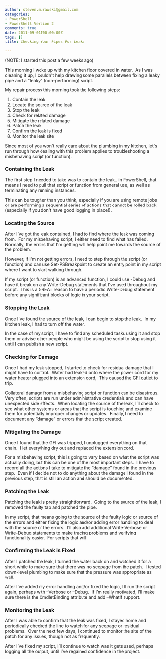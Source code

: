 ```yaml
---
author: steven.murawski@gmail.com
categories:
- PowerShell
- PowerShell Version 2
comments: true
date: 2011-09-01T00:00:00Z
tags: []
title: Checking Your Pipes For Leaks

---
```


(NOTE: I started this post a few weeks ago)



This morning I woke up with my kitchen floor covered in water.&#160; As I was cleaning it up, I couldn't help drawing some parallels between fixing a leaky pipe and a &quot;leaky&quot; (non-performing) script.



My repair process this morning took the following steps:



1.  Contain the leak 
2.  Locate the source of the leak 
3.  Stop the leak 
4.  Check for related damage 
5.  Mitigate the related damage 
6.  Patch the leak&#160; 
7.  Confirm the leak is fixed 
8.  Monitor the leak site 


Since most of you won't really care about the plumbing in my kitchen, let's run through how dealing with this problem applies to troubleshooting a misbehaving script (or function).



### Containing the Leak




The first step I needed to take was to contain the leak.. in PowerShell, that means I need to pull that script or function from general use, as well as terminating any running instances.



This can be tougher than you think, especially if you are using remote jobs or are performing a sequential series of actions that cannot be rolled back (especially if you don't have good logging in place!).



### Locating the Source




After I’ve got the leak contained, I had to find where the leak was coming from.&#160; For my misbehaving script, I either need to find what has failed.&#160; Normally, the errors that I'm getting will help point me towards the source of the problem.&#160; 



However, if I'm not getting errors, I need to step through the script (or function) and can use Set-PSBreakpoint to create an entry point in my script where I want to start walking through.&#160; 



If my script (or function) is an advanced function, I could use -Debug and have it break on any Write-Debug statements that I've used throughout my script.&#160; This is a GREAT reason to have a periodic Write-Debug statement before any significant blocks of logic in your script.



### Stopping the Leak




Once I've found the source of the leak, I can begin to stop the leak.&#160; In my kitchen leak, I had to turn off the water. 



In the case of my script, I have to find any scheduled tasks using it and stop them or advise other people who might be using the script to stop using it until I can publish a new script.



### Checking for Damage




Once I had my leak stopped, I started to check for residual damage that I might have to control.&#160; Water had leaked onto where the power cord for my water heater plugged into an extension cord,&#160; This caused the <a href="http://en.wikipedia.org/wiki/Ground_fault_circuit_interrupter" target="_blank">GFI outlet</a> to trip. 



Collateral damage from a misbehaving script or function can be disastrous.&#160; Very often, scripts are run under administrative credentials and can have unexpected side effects.&#160; When locating the source of the leak, I’ll check to see what other systems or areas that the script is touching and examine them for potentially improper changes or updates.&#160; Finally, I need to document any “damage” or errors that the script created.



### Mitigating the Damage




Once I found that the GFI was tripped, I unplugged everything on that chain.&#160; I let everything dry out and replaced the extension cord.



For a misbehaving script, this is going to vary based on what the script was actually doing, but this can be one of the most important steps.&#160; I have to record all the actions I take to mitigate the “damage” found in the previous step.&#160; Even if I decide not to do anything about the damage I found in the previous step, that is still an action and should be documented.



### Patching the Leak




Patching the leak is pretty straightforward.&#160; Going to the source of the leak, I removed the faulty tap and patched the pipe.



In my script, that means going to the source of the faulty logic or source of the errors and either fixing the logic and/or adding error handling to deal with the source of the errors.&#160; I’ll also add additional Write-Verbose or Write-Debug statements to make tracing problems and verifying functionality easier.&#160; For scripts that will 



### Confirming the Leak is Fixed




After I patched the leak, I turned the water back on and watched it for a short while to make sure that there was no seepage from the patch.&#160; I tested down-level plumbing to make sure that the pressure was appropriate as well.



After I’ve added my error handling and/or fixed the logic, I’ll run the script again, perhaps with –Verbose or –Debug.&#160; If I’m really motivated, I’ll make sure there is the CmdletBinding attribute and add –WhatIf support.



### Monitoring the Leak




After I was able to confirm that the leak was fixed, I stayed home and periodically checked the line to watch for any seepage or residual problems.&#160; Over the next few days, I continued to monitor the site of the patch for any issues, though not as frequently.



After I’ve fixed my script, I’ll continue to watch was it gets used, perhaps logging all the output, until I’ve regained confidence in the project.

